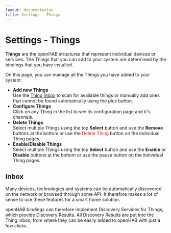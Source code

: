 ```yaml
---
layout: documentation
title: Settings - Things
---
```


# Settings - Things

<!-- START MAINUI SIDEBAR DOC - DO NOT REMOVE -->
**Things** are the openHAB structures that represent individual devices or services.
The Things that you can add to your system are determined by the bindings that you have installed.

On this page, you can manage all the Things you have added to your system:

- **Add new Things**<br>
  Use the [Thing Inbox](#inbox) to scan for available things or manually add ones that cannot be found automatically using the <!--F7:blue plus_circle_fill --> plus button.
- **Configure Things**<br>
  Click on any Thing in the list to see its configuration page and it's channels.
- **Delete Things**<br>
  Select multiple Things using the top **Select** button and use the **Remove** buttons at the bottom or use the <span style="color: red">Delete Thing</span> button on the individual Thing pages.
- **Enable/Disable Things**<br>
  Select multiple Things using the top **Select** button and use the **Enable** or **Disable** buttons at the bottom or use the <!--F7 pause_circle --> pause button on the individual Thing pages.
<!-- END MAINUI SIDEBAR DOC - DO NOT REMOVE -->

## Inbox

Many devices, technologies and systems can be automatically discovered on the network or browsed through some API.
It therefore makes a lot of sense to use these features for a smart home solution.

openHAB bindings can therefore implement Discovery Services for Things, which provide Discovery Results.
All Discovery Results are put into the Thing inbox, from where they can be easily added to openHAB with just a few clicks.
